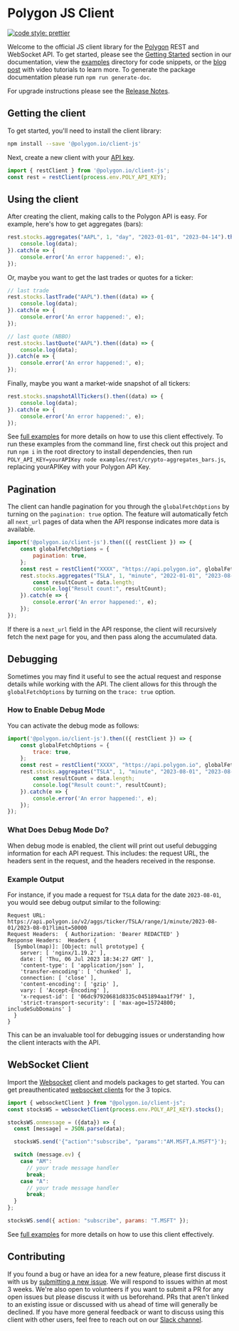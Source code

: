# Polygon JS Client

[![code style: prettier](https://img.shields.io/badge/code_style-prettier-ff69b4.svg?style=flat-square)](https://github.com/prettier/prettier)

Welcome to the official JS client library for the [Polygon](https://polygon.io/) REST and WebSocket API. To get started, please see the [Getting Started](https://polygon.io/docs/stocks/getting-started) section in our documentation, view the [examples](./examples/) directory for code snippets, or the [blog post](https://polygon.io/blog/javascript-stock-market-data/) with video tutorials to learn more. To generate the package documentation please run `npm run generate-doc`.

For upgrade instructions please see the [Release Notes](./CHANGELOG.md).

## Getting the client

To get started, you'll need to install the client library:

```bash
npm install --save '@polygon.io/client-js'
```

Next, create a new client with your [API key](https://polygon.io/dashboard/signup).

```javascript
import { restClient } from '@polygon.io/client-js';
const rest = restClient(process.env.POLY_API_KEY);
```

## Using the client

After creating the client, making calls to the Polygon API is easy. For example, here's how to get aggregates (bars):

```javascript
rest.stocks.aggregates("AAPL", 1, "day", "2023-01-01", "2023-04-14").then((data) => {
	console.log(data);
}).catch(e => {
	console.error('An error happened:', e);
});
```

Or, maybe you want to get the last trades or quotes for a ticker:

```javascript
// last trade
rest.stocks.lastTrade("AAPL").then((data) => {
	console.log(data);
}).catch(e => {
	console.error('An error happened:', e);
});

// last quote (NBBO)
rest.stocks.lastQuote("AAPL").then((data) => {
	console.log(data);
}).catch(e => {
	console.error('An error happened:', e);
});
```

Finally, maybe you want a market-wide snapshot of all tickers:

```javascript
rest.stocks.snapshotAllTickers().then((data) => {
	console.log(data);
}).catch(e => {
	console.error('An error happened:', e);
});
```

See [full examples](./examples/rest/) for more details on how to use this client effectively.
To run these examples from the command line, first check out this project and run ```npm i``` in the root directory to install dependencies, then run ```POLY_API_KEY=yourAPIKey node examples/rest/crypto-aggregates_bars.js```, replacing yourAPIKey with your Polygon API Key.

## Pagination

The client can handle pagination for you through the `globalFetchOptions` by turning on the `pagination: true` option. The feature will automatically fetch all `next_url` pages of data when the API response indicates more data is available.

```javascript
import('@polygon.io/client-js').then(({ restClient }) => {
	const globalFetchOptions = {
		pagination: true,
	};
	const rest = restClient("XXXX", "https://api.polygon.io", globalFetchOptions);
	rest.stocks.aggregates("TSLA", 1, "minute", "2022-01-01", "2023-08-31", { limit: 50000 }).then((data) => {
	    const resultCount = data.length;
	    console.log("Result count:", resultCount);
	}).catch(e => {
		console.error('An error happened:', e);
	});
});
```

If there is a `next_url` field in the API response, the client will recursively fetch the next page for you, and then pass along the accumulated data.

## Debugging

Sometimes you may find it useful to see the actual request and response details while working with the API. The client allows for this through the `globalFetchOptions` by turning on the `trace: true` option.

### How to Enable Debug Mode

You can activate the debug mode as follows:

```javascript
import('@polygon.io/client-js').then(({ restClient }) => {
	const globalFetchOptions = {
		trace: true,
	};
	const rest = restClient("XXXX", "https://api.polygon.io", globalFetchOptions);
	rest.stocks.aggregates("TSLA", 1, "minute", "2023-08-01", "2023-08-01", { limit: 50000 }).then((data) => {
	    const resultCount = data.length;
	    console.log("Result count:", resultCount);
	}).catch(e => {
		console.error('An error happened:', e);
	});
});
```

### What Does Debug Mode Do?

When debug mode is enabled, the client will print out useful debugging information for each API request. This includes: the request URL, the headers sent in the request, and the headers received in the response.

### Example Output

For instance, if you made a request for `TSLA` data for the date `2023-08-01`, you would see debug output similar to the following:

```
Request URL:  https://api.polygon.io/v2/aggs/ticker/TSLA/range/1/minute/2023-08-01/2023-08-01?limit=50000
Request Headers:  { Authorization: 'Bearer REDACTED' }
Response Headers:  Headers {
  [Symbol(map)]: [Object: null prototype] {
    server: [ 'nginx/1.19.2' ],
    date: [ 'Thu, 06 Jul 2023 18:34:27 GMT' ],
    'content-type': [ 'application/json' ],
    'transfer-encoding': [ 'chunked' ],
    connection: [ 'close' ],
    'content-encoding': [ 'gzip' ],
    vary: [ 'Accept-Encoding' ],
    'x-request-id': [ '06dc97920681d8335c0451894aa1f79f' ],
    'strict-transport-security': [ 'max-age=15724800; includeSubDomains' ]
  }
}
```

This can be an invaluable tool for debugging issues or understanding how the client interacts with the API.

## WebSocket Client

Import the [Websocket](https://polygon.io/docs/stocks/ws_getting-started) client and models packages to get started. You can get preauthenticated [websocket clients](https://www.npmjs.com/package/websocket) for the 3 topics.

```javascript
import { websocketClient } from "@polygon.io/client-js";
const stocksWS = websocketClient(process.env.POLY_API_KEY).stocks();

stocksWS.onmessage = ({data}) => {
  const [message] = JSON.parse(data);

  stocksWS.send('{"action":"subscribe", "params":"AM.MSFT,A.MSFT"}');

  switch (message.ev) {
    case "AM":
      // your trade message handler
      break;
    case "A":
      // your trade message handler
      break;
  }
};

stocksWS.send({ action: "subscribe", params: "T.MSFT" });
```
See [full examples](./examples/websocket/) for more details on how to use this client effectively.

## Contributing

If you found a bug or have an idea for a new feature, please first discuss it with us by [submitting a new issue](https://github.com/polygon-io/client-js/issues/new/choose). We will respond to issues within at most 3 weeks. We're also open to volunteers if you want to submit a PR for any open issues but please discuss it with us beforehand. PRs that aren't linked to an existing issue or discussed with us ahead of time will generally be declined. If you have more general feedback or want to discuss using this client with other users, feel free to reach out on our [Slack channel](https://polygon-io.slack.com/archives/C03FCSBSAFL).
